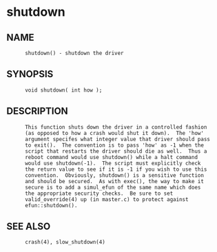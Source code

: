 # shutdown
## NAME
          shutdown() - shutdown the driver

## SYNOPSIS
          void shutdown( int how );

## DESCRIPTION
          This function shuts down the driver in a controlled fashion
          (as opposed to how a crash would shut it down).  The 'how'
          argument specifes what integer value that driver should pass
          to exit().  The convention is to pass 'how' as -1 when the
          script that restarts the driver should die as well.  Thus a
          reboot command would use shutdown() while a halt command
          would use shutdown(-1).  The script must explicitly check
          the return value to see if it is -1 if you wish to use this
          convention.  Obviously, shutdown() is a sensitive function
          and should be secured.  As with exec(), the way to make it
          secure is to add a simul_efun of the same name which does
          the appropriate security checks.  Be sure to set
          valid_override(4) up (in master.c) to protect against
          efun::shutdown().

## SEE ALSO
          crash(4), slow_shutdown(4)
